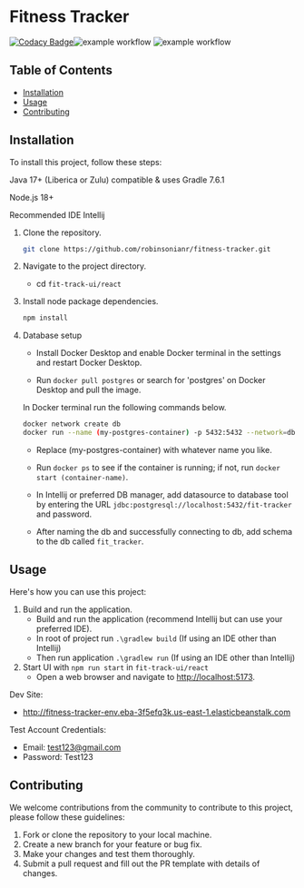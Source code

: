 # Fitness Tracker

[![Codacy Badge](https://app.codacy.com/project/badge/Grade/2da72f82744a4ef682f455cd080f427f)](https://app.codacy.com/gh/robinsonianr/fitness-tracker/dashboard?utm_source=gh&utm_medium=referral&utm_content=&utm_campaign=Badge_grade)![example workflow](https://github.com/robinsonianr/fitness-tracker/actions/workflows/backend-cd.yml/badge.svg) ![example workflow](https://github.com/robinsonianr/fitness-tracker/actions/workflows/frontend-cd.yml/badge.svg)

## Table of Contents

-   [Installation](#installation)
-   [Usage](#usage)
-   [Contributing](#contributing)


## Installation

To install this project, follow these steps:

Java 17+ (Liberica or Zulu) compatible & uses Gradle 7.6.1

Node.js 18+

Recommended IDE Intellij

1. Clone the repository.
   
    ```sh
    git clone https://github.com/robinsonianr/fitness-tracker.git
    ```
   
2. Navigate to the project directory.
   
   - cd `fit-track-ui/react`

3. Install node package dependencies.
   
    ```sh
    npm install
    ```
   
4. Database setup
   
   - Install Docker Desktop and enable Docker terminal in the settings and restart Docker Desktop.
     
   - Run `docker pull postgres` or search for 'postgres' on Docker Desktop and pull the image.
       
   In Docker terminal run the following commands below.
   ```sh
   docker network create db
   docker run --name (my-postgres-container) -p 5432:5432 --network=db -v dbdata:/var/lib/postgres/data -e POSTGRES_PASSWORD=root1234 -e POSTGRES_DB=fit-tracker -d postgres
   ```

   - Replace (my-postgres-container) with whatever name you like.
      
   - Run `docker ps` to see if the container is running; if not, run `docker start (container-name)`.
  
   - In Intellij or preferred DB manager, add datasource to database tool by entering the URL `jdbc:postgresql://localhost:5432/fit-tracker` and password.
  
   - After naming the db and successfully connecting to db, add schema to the db called `fit_tracker`.


## Usage

Here's how you can use this project:
1. Build and run the application.
   - Build and run the application (recommend Intellij but can use your preferred IDE).
   - In root of project run `.\gradlew build` (If using an IDE other than Intellij)
   - Then run application `.\gradlew run` (If using an IDE other than Intellij)
2. Start UI with `npm run start` in `fit-track-ui/react`
   - Open a web browser and navigate to [http://localhost:5173](http://localhost:5173).

Dev Site:
- http://fitness-tracker-env.eba-3f5efq3k.us-east-1.elasticbeanstalk.com

Test Account Credentials:
- Email: test123@gmail.com
- Password: Test123


## Contributing

We welcome contributions from the community to contribute to this project, please follow these guidelines:

1. Fork or clone the repository to your local machine.
2. Create a new branch for your feature or bug fix.
3. Make your changes and test them thoroughly.
4. Submit a pull request and fill out the PR template with details of changes.
